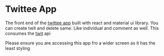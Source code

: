 Twittee App
===========
The front end of the [twittee app](https://twittee.netlify.app) built with react and material ui library. You can create twit and delete same. Like individual and comment as well. This consumes the [twit](https://twitees.herokuapp.com/) api

Please ensure you are accessing this app fro a wider screen as it has the least styling

